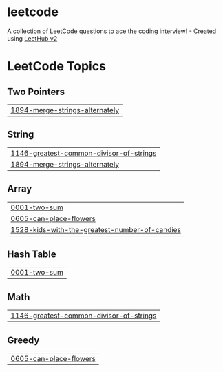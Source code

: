 # leetcode
A collection of LeetCode questions to ace the coding interview! - Created using [LeetHub v2](https://github.com/arunbhardwaj/LeetHub-2.0)

<!---LeetCode Topics Start-->
# LeetCode Topics
## Two Pointers
|  |
| ------- |
| [1894-merge-strings-alternately](https://github.com/ameendev7/leetcode/tree/master/1894-merge-strings-alternately) |
## String
|  |
| ------- |
| [1146-greatest-common-divisor-of-strings](https://github.com/ameendev7/leetcode/tree/master/1146-greatest-common-divisor-of-strings) |
| [1894-merge-strings-alternately](https://github.com/ameendev7/leetcode/tree/master/1894-merge-strings-alternately) |
## Array
|  |
| ------- |
| [0001-two-sum](https://github.com/ameendev7/leetcode/tree/master/0001-two-sum) |
| [0605-can-place-flowers](https://github.com/ameendev7/leetcode/tree/master/0605-can-place-flowers) |
| [1528-kids-with-the-greatest-number-of-candies](https://github.com/ameendev7/leetcode/tree/master/1528-kids-with-the-greatest-number-of-candies) |
## Hash Table
|  |
| ------- |
| [0001-two-sum](https://github.com/ameendev7/leetcode/tree/master/0001-two-sum) |
## Math
|  |
| ------- |
| [1146-greatest-common-divisor-of-strings](https://github.com/ameendev7/leetcode/tree/master/1146-greatest-common-divisor-of-strings) |
## Greedy
|  |
| ------- |
| [0605-can-place-flowers](https://github.com/ameendev7/leetcode/tree/master/0605-can-place-flowers) |
<!---LeetCode Topics End-->